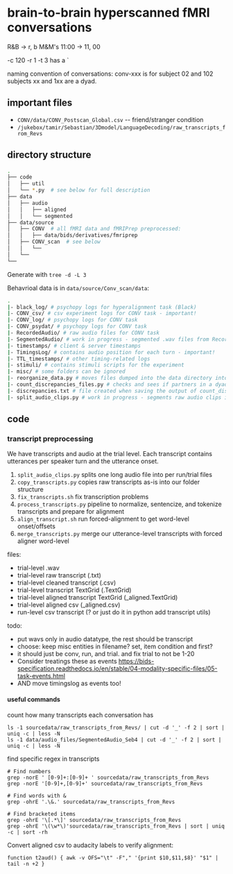 # brain-to-brain hyperscanned fMRI conversations

R&B -> r, b
M&M's
11:00 -> 11, 00

-c 120 -r 1 -t 3 has a `

naming convention of conversations: conv-xxx is for subject 02 and 102
subjects xx and 1xx are a dyad.

## important files

- `CONV/data/CONV_Postscan_Global.csv`  -- friend/stranger condition
- `/jukebox/tamir/Sebastian/3Dmodel/LanguageDecoding/raw_transcripts_from_Revs`


## directory structure

```bash
.
├── code
│   ├── util
│   └── *.py  # see below for full description
├── data                
│   ├── audio           
│   │   ├── aligned     
│   │   └── segmented   
├── data/source
│   ├── CONV  # all fMRI data and fMRIPrep preprocessed:
│   │   ├── data/bids/derivatives/fmriprep
│   ├── CONV_scan  # see below
│   │   └── 
│   └── 
└── 
```
Generate with `tree -d -L 3`

Behavrioal data is in `data/source/Conv_scan/data`:

```bash
.
|- black_log/ # psychopy logs for hyperalignment task (Black)
|- CONV_csv/ # csv experiment logs for CONV task - important!
|- CONV_log/ # psychopy logs for CONV task
|- CONV_psydat/ # psychopy logs for CONV task
|- RecordedAudio/ # raw audio files for CONV task
|- SegmentedAudio/ # work in progress - segmented .wav files from RecordedAudio (trial-specific audio)
|- timestamps/ # client & server timestamps
|- TimingsLog/ # contains audio position for each turn - important!
|- TTL_timestamps/ # other timing-related logs
|- stimuli/ # contains stimuli scripts for the experiment
|- misc/ # some folders can be ignored
|- reorganize_data.py # moves files dumped into the data directory into their corresponding subdirectories
|- count_discrepancies_files.py # checks and sees if partners in a dyad have different # of files. If so, flag as something to check
|- discrepancies.txt # file created when saving the output of count_discrepancies_files.py
|- split_audio_clips.py # work in progress - segments raw audio clips into .wav clips for each trial
```

## code

### transcript preprocessing
We have transcripts and audio at the trial level. Each transcript contains utterances per speaker turn and the utterance onset.

1. `split_audio_clips.py` splits one long audio file into per run/trial files
1. `copy_transcripts.py` copies raw transcripts as-is into our folder structure
1. `fix_transcripts.sh` fix transcription problems
1. `process_transcripts.py` pipeline to normalize, sentencize, and tokenize transcripts and prepare for alignment
1. `align_transcript.sh` run forced-alignment to get word-level onset/offsets
1. `merge_transcripts.py` merge our utterance-level transcripts with forced aligner word-level

files:
- trial-level .wav
- trial-level raw transcript (.txt)
- trial-level cleaned transcript (.csv)
- trial-level transcript TextGrid (.TextGrid)
- trial-level aligned transcript TextGrid (_aligned.TextGrid)
- trial-level aligned csv (_aligned.csv)
- run-level csv transcript (? or just do it in python add transcript utils)

todo:
- put wavs only in audio datatype, the rest should be transcript
- choose: keep misc entities in filename? set, item condition and first?
- it should just be conv, run, and trial. and fix trial to  not be 1-20
- Consider treatings these as events https://bids-specification.readthedocs.io/en/stable/04-modality-specific-files/05-task-events.html
- AND move timingslog as events too!

#### useful commands

count how many transcripts each conversation has
```
ls -1 sourcedata/raw_transcripts_from_Revs/ | cut -d '_' -f 2 | sort | uniq -c | less -N
ls -1 data/audio_files/SegmentedAudio_Seb4 | cut -d '_' -f 2 | sort | uniq -c | less -N
```

find specific regex in transcripts
```
# Find numbers
grep -norE ' [0-9]+:[0-9]+ ' sourcedata/raw_transcripts_from_Revs
grep -norE '[0-9]+,[0-9]+' sourcedata/raw_transcripts_from_Revs

# Find words with &
grep -ohrE '.\&.' sourcedata/raw_transcripts_from_Revs

# Find bracketed items
grep -ohrE '\[.*\]' sourcedata/raw_transcripts_from_Revs
grep -ohrE '\(\w*\)'sourcedata/raw_transcripts_from_Revs | sort | uniq -c | sort -rh
```

Convert aligned csv to audacity labels to verify alignment:
```
function t2aud() { awk -v OFS="\t" -F"," '{print $10,$11,$8}' "$1" | tail -n +2 }
```